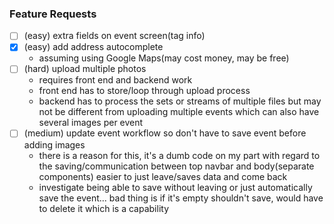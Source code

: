 ### Feature Requests
- [ ] (easy) extra fields on event screen(tag info)
- [x] (easy) add address autocomplete
  - assuming using Google Maps(may cost money, may be free)
- [ ] (hard) upload multiple photos
  - requires front end and backend work
  - front end has to store/loop through upload process
  - backend has to process the sets or streams of multiple files
    but may not be different from uploading multiple events which can also have several images per event
- [ ] (medium) update event workflow so don't have to save event before adding images
  - there is a reason for this, it's a dumb code on my part with regard to the saving/communication between top navbar and body(separate components)
    easier to just leave/saves data and come back
  - investigate being able to save without leaving or just automatically save the event... bad thing is if it's empty shouldn't save,
    would have to delete it which is a capability